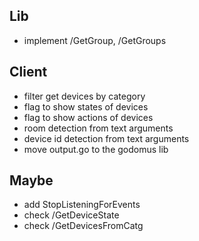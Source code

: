 ## Lib
- implement /GetGroup, /GetGroups

## Client
- filter get devices by category
- flag to show states of devices
- flag to show actions of devices
- room detection from text arguments
- device id detection from text arguments
- move output.go to the godomus lib

## Maybe
- add StopListeningForEvents
- check /GetDeviceState
- check /GetDevicesFromCatg